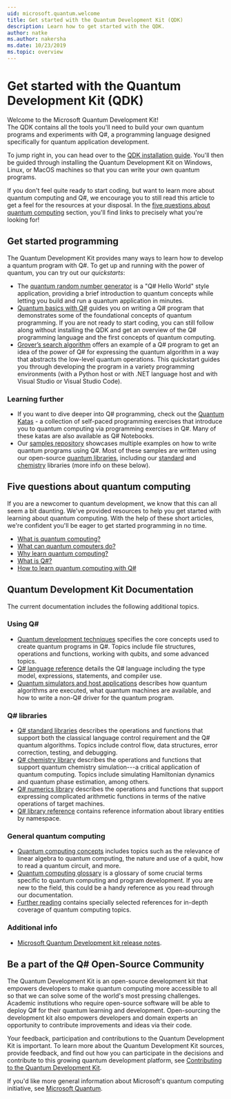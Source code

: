 ```yaml
---
uid: microsoft.quantum.welcome
title: Get started with the Quantum Development Kit (QDK)
description: Learn how to get started with the QDK. 
author: natke
ms.author: nakersha
ms.date: 10/23/2019
ms.topic: overview
---
```


# Get started with the Quantum Development Kit (QDK)

Welcome to the Microsoft Quantum Development Kit!  
The QDK contains all the tools you'll need to build your own quantum programs and experiments with Q#, a programming language designed specifically for quantum application development. 

To jump right in, you can head over to the [QDK installation guide](xref:microsoft.quantum.install).
You'll then be guided through installing the Quantum Development Kit on Windows, Linux, or MacOS machines so that you can write your own quantum programs.

If you don't feel quite ready to start coding, but want to learn more about quantum computing and Q#, we encourage you to still read this article to get a feel for the resources at your disposal. 
In the [five questions about quantum computing](#five-questions-about-quantum-computing) section, you'll find links to precisely what you're looking for!

## Get started programming

The Quantum Development Kit provides many ways to learn how to develop a quantum program with Q#.
To get up and running with the power of quantum, you can try out our *quickstarts*:

* The [quantum random number generator](xref:microsoft.quantum.quickstarts.qrng) is a "Q# Hello World" style application, providing a brief introduction to quantum concepts while letting you build and run a quantum application in minutes.
* [Quantum basics with Q#](xref:microsoft.quantum.write-program) guides you on writing a Q# program that demonstrates some of the foundational concepts of quantum programming. 
	If you are not ready to start coding, you can still follow along without installing the QDK and get an overview of the Q# programming language and the first concepts of quantum computing.
* [Grover’s search algorithm](xref:microsoft.quantum.quickstarts.search) offers an example of a Q# program to get an idea of the power of Q# for expressing the quantum algorithm in a way that abstracts the low-level quantum operations. 
	This quickstart guides you through developing the program in a variety programming environments (with a Python host or with .NET language host and with Visual Studio or Visual Studio Code).

### Learning further
* If you want to dive deeper into Q# programming, check out the [Quantum Katas](https://github.com/Microsoft/QuantumKatas) - a collection of self-paced programming exercises that introduce you to quantum computing via programming exercises in Q#.
	Many of these katas are also available as Q# Notebooks. 
* Our [samples repository](https://github.com/Microsoft/Quantum) showcases multiple examples on how to write quantum programs using Q#. Most of these samples are written using our open-source [quantum libraries](https://github.com/Microsoft/QuantumLibraries), including our [standard](xref:microsoft.quantum.libraries.standard.intro) and [chemistry](xref:microsoft.quantum.chemistry.concepts.intro) libraries (more info on these below).

## Five questions about quantum computing

If you are a newcomer to quantum development, we know that this can all seem a bit daunting. We've provided resources to help you get started with learning about quantum computing. 
With the help of these short articles, we're confident you'll be eager to get started programming in no time.
* [What is quantum computing?](xref:microsoft.quantum.overview.what)
* [What can quantum computers do?](xref:microsoft.quantum.overview.computers)
* [Why learn quantum computing?](xref:microsoft.quantum.overview.why)
* [What is Q#?](xref:microsoft.quantum.overview.qsharp)
* [How to learn quantum computing with Q#](xref:microsoft.quantum.overview.learn)

## Quantum Development Kit Documentation

The current documentation includes the following additional topics.

### Using Q#
* [Quantum development techniques](xref:microsoft.quantum.techniques.intro) specifies the core concepts used to create quantum programs in Q#. Topics include file structures, operations and functions, working with qubits, and some advanced topics.
* [Q# language reference](xref:microsoft.quantum.language.intro) details the Q# language including the type model, expressions, statements, and compiler use.
* [Quantum simulators and host applications](xref:microsoft.quantum.machines) describes how quantum algorithms are executed, what quantum machines are available, and how to write a non-Q# driver for the quantum program.

### Q# libraries
* [Q# standard libraries](xref:microsoft.quantum.libraries.standard.intro) describes the operations and functions that support both the classical language control requirement and the Q# quantum algorithms. 
	Topics include control flow, data structures, error correction, testing, and debugging. 
* [Q# chemistry library](xref:microsoft.quantum.chemistry.concepts.intro) describes the operations and functions that support quantum chemistry simulation---a critical application of quantum computing. Topics include simulating Hamiltonian dynamics and quantum phase estimation, among others.
* [Q# numerics library](xref:microsoft.quantum.numerics.intro) describes the operations and functions that support expressing complicated arithmetic functions in terms of the native operations of target machines.
* [Q# library reference](xref:microsoft.quantum.standardlibsintro) contains reference information about library entities by namespace.

### General quantum computing
* [Quantum computing concepts](xref:microsoft.quantum.concepts.intro) includes topics such as the relevance of linear algebra to quantum computing, the nature and use of a qubit, how to read a quantum circuit, and more.
* [Quantum computing glossary](xref:microsoft.quantum.glossary) is a glossary of some crucial terms specific to quantum computing and program development. 
	If you are new to the field, this could be a handy reference as you read through our documentation.
* [Further reading](xref:microsoft.quantum.more-information) contains specially selected references for in-depth coverage of quantum computing topics.

### Additional info
* [Microsoft Quantum Development kit release notes](xref:microsoft.quantum.relnotes).


## Be a part of the Q# Open-Source Community
The Quantum Development Kit is an open-source development kit that empowers developers to make quantum computing more accessible to all so that we can solve some of the world's most pressing challenges.  Academic institutions who require open-source software will be able to deploy Q# for their quantum learning and development. Open-sourcing the development kit also empowers developers and domain experts an opportunity to contribute improvements and ideas via their code.

Your feedback, participation and contributions to the Quantum Development Kit is important.  To learn more about the Quantum Development Kit sources, provide feedback, and find out how you can participate in the decisions and contribute to this growing quantum development platform, see [Contributing to the Quantum Development Kit](xref:microsoft.quantum.contributing).

If you'd like more general information about Microsoft's quantum computing initiative, see [Microsoft Quantum](https://www.microsoft.com/en-us/quantum/).
